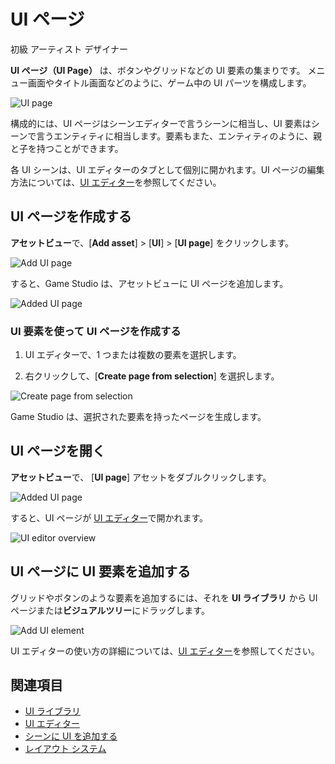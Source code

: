 # UI ページ
<!--
# UI pages
-->

<span class="badge text-bg-primary">初級</span>
<span class="badge text-bg-success">アーティスト</span>
<span class="badge text-bg-success">デザイナー</span>
<!--
<span class="badge text-bg-primary">Beginner</span>
<span class="badge text-bg-success">Artist</span>
<span class="badge text-bg-success">Designer</span>
-->

**UI ページ（UI Page）** は、ボタンやグリッドなどの UI 要素の集まりです。
メニュー画面やタイトル画面などのように、ゲーム中の UI パーツを構成します。
<!--
A **UI page** is a collection of UI elements, such as buttons and grids, that form a piece of UI in your game, such as a menu or title screen.
-->

![UI page](media/ui-page.png)

構成的には、UI ページはシーンエディターで言うシーンに相当し、UI 要素はシーンで言うエンティティに相当します。要素もまた、エンティティのように、親と子を持つことができます。
<!--
In terms of organization, a UI page is equivalent to a scene in the Scene Editor, and UI elements are equivalent to entities in a scene. Just like entities, elements can have parents and children.
-->

各 UI シーンは、UI エディターのタブとして個別に開かれます。UI ページの編集方法については、[UI エディター](ui-editor.md)を参照してください。
<!--
Each UI scene opens in its own tab in the UI editor. For information about how to edit UI pages, see the [UI editor](ui-editor.md) page.
-->

## UI ページを作成する
<!--
## Create a UI page
-->

**アセットビュー**で、[**Add asset**] > [**UI**] > [**UI page**] をクリックします。
<!--
In the **Asset View**, click **Add asset > UI > UI page**.
-->

![Add UI page](media/add-ui-page.png)

すると、Game Studio は、アセットビューに UI ページを追加します。
<!--
Game Studio adds the UI page to the Asset View.
-->

![Added UI page](media/added-ui-page.png)

### UI 要素を使って UI ページを作成する
<!--
### Create a UI page from a UI element
-->

1. UI エディターで、1 つまたは複数の要素を選択します。

2. 右クリックして、[**Create page from selection**] を選択します。

<!--
1. In the UI editor, select the element or elements you want to create a page from.

2. Right-click and select **Create page from selection**.
-->

![Create page from selection](media/create-page-from-selection.png)

Game Studio は、選択された要素を持ったページを生成します。
<!--
Game Studio creates a page with a copy of the elements you selected.
-->

## UI ページを開く
<!--
## Open a UI page
-->

**アセットビュー**で、 [**UI page**] アセットをダブルクリックします。
<!--
In the **Asset View**, double-click the **UI page**.
-->

![Added UI page](media/added-ui-page.png)

すると、UI ページが [UI エディター](ui-editor.md)で開かれます。
<!--
The UI page opens in the [UI editor](ui-editor.md).
-->

![UI editor overview](media/ui-editor.png)

## UI ページに UI 要素を追加する
<!--
## Add a UI element to a UI page
-->

グリッドやボタンのような要素を追加するには、それを **UI ライブラリ** から UI ページまたは**ビジュアルツリー**にドラッグします。
<!--
To add an element, such as a grid or button, drag it from the **UI library** to the UI page or the **visual tree**.
-->

![Add UI element](media/add-ui-element.gif)

UI エディターの使い方の詳細については、[UI エディター](ui-editor.md)を参照してください。
<!--
For more information about how to use the UI editor, see the [UI editor](ui-editor.md) page.
-->

## 関連項目
<!--
## See also
-->

* [UI ライブラリ](ui-libraries.md)
* [UI エディター](ui-editor.md)
* [シーンに UI を追加する](add-a-ui-to-a-scene.md)
* [レイアウト システム](layout-system.md)

<!--
* [UI libraries](ui-libraries.md)
* [UI editor](ui-editor.md)
* [Add a UI to a scene](add-a-ui-to-a-scene.md)
* [Layout system](layout-system.md)
-->
